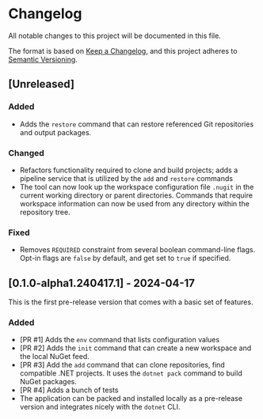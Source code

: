 # Changelog

All notable changes to this project will be documented in this file.

The format is based on [Keep a Changelog](https://keepachangelog.com/en/1.0.0/),
and this project adheres to [Semantic Versioning](https://semver.org/spec/v2.0.0.html).

## [Unreleased]

### Added
- Adds the `restore` command that can restore referenced Git repositories and output packages.

### Changed
- Refactors functionality required to clone and build projects; adds a pipeline service that is utilized by the `add` and `restore` commands
- The tool can now look up the workspace configuration file `.nugit` in the current working directory or parent directories. Commands that require workspace information can now be used from any directory within the repository tree.

### Fixed
- Removes `REQUIRED` constraint from several boolean command-line flags. Opt-in flags are `false` by default, and get set to `true` if specified.

## [0.1.0-alpha1.240417.1] - 2024-04-17

This is the first pre-release version that comes with a basic set of features.

### Added
- [PR #1] Adds the `env` command that lists configuration values
- [PR #2] Adds the `init` command that can create a new workspace and the local NuGet feed.
- [PR #3] Add the `add` command that can clone repositories, find compatible .NET projects. It uses the `dotnet pack` command to build NuGet packages.
- [PR #4] Adds a bunch of tests
- The application can be packed and installed locally as a pre-release version and integrates nicely with the `dotnet` CLI.